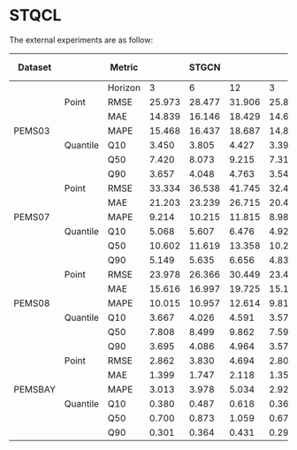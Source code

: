 # STQCL






The external experiments are as follow:

|Dataset||Metric||STGCN|||STGCN+ STQCL|||STAEF|||STAEF+ STQCL||
|-|-|-|-|-|-|-|-|-|-|-|-|-|-|-|
|||Horizon|3|6|12|3|6|12|3|6|12|3|6|12|
||Point|RMSE|25.973|28.477|31.906|25.837|27.948|28.861|23.502|25.803|28.861|23.141|25.511|28.529|
|||MAE|14.839|16.146|18.429|14.623|15.915|18.069|14.327|15.510|17.287|14.028|15.241|16.973|
|PEMS03||MAPE|15.468|16.437|18.687|14.817|15.997|18.436|14.812|15.722|17.105|14.346|15.412|16.975|
||Quantile|Q10|3.450|3.805|4.427|3.393|3.762|4.399|3.443|3.912|4.566|3.381|3.844|4.475|
|||Q50|7.420|8.073|9.215|7.311|7.958|9.035|7.164|7.755|8.644|7.014|7.621|8.486|
|||Q90|3.657|4.048|4.763|3.547|3.918|4.512|3.335|3.661|4.098|3.262|3.582|4.026|
||Point|RMSE|33.334|36.538|41.745|32.400|35.366|40.057|30.984|33.837|37.618|30.349|33.178|36.735|
|||MAE|21.203|23.239|26.715|20.472|22.257|25.377|18.731|20.091|22.199|18.042|19.401|21.271|
|PEMS07||MAPE|9.214|10.215|11.815|8.987|9.695|11.202|8.665|10.638|12.873|8.249|10.086|12.095|
||Quantile|Q10|5.068|5.607|6.476|4.923|5.397|6.194|7.921|8.472|9.513|7.579|8.110|8.951|
|||Q50|10.602|11.619|13.358|10.236|11.129|12.688|9.366|10.046|11.099|9.021|9.701|10.636|
|||Q90|5.149|5.635|6.656|4.838|5.319|6.180|4.365|4.712|5.274|4.179|4.524|5.025|
||Point|RMSE|23.978|26.366|30.449|23.490|25.761|29.197|22.371|24.360|27.025|21.696|23.748|26.193|
|||MAE|15.616|16.997|19.725|15.182|16.457|18.806|13.577|14.415|15.927|12.933|13.864|15.230|
|PEMS08||MAPE|10.015|10.957|12.614|9.810|10.574|12.138|8.665|10.638|12.873|8.249|10.086|12.095|
||Quantile|Q10|3.667|4.026|4.591|3.576|3.894|4.412|3.221|3.465|3.894|3.072|3.368|3.776|
|||Q50|7.808|8.499|9.862|7.591|8.228|9.403|6.788|7.207|7.964|6.467|6.932|7.615|
|||Q90|3.695|4.086|4.964|3.571|3.959|4.706|3.190|3.452|3.907|3.021|3.282|3.661|
||Point|RMSE|2.862|3.830|4.694|2.800|3.749|4.549|2.788|3.652|4.318|2.736|3.595|4.237|
|||MAE|1.399|1.747|2.118|1.359|1.703|2.053|1.324|1.624|1.906|1.293|1.588|1.861|
|PEMSBAY||MAPE|3.013|3.978|5.034|2.922|3.899|4.947|2.839|3.691|4.510|2.756|3.595|4.382|
||Quantile|Q10|0.380|0.487|0.618|0.369|0.475|0.600|0.930|1.113|1.367|0.878|1.045|1.257|
|||Q50|0.700|0.873|1.059|0.679|0.851|1.027|0.662|0.812|0.953|0.647|0.794|0.931|
|||Q90|0.301|0.364|0.431|0.291|0.354|0.418|0.282|0.338|0.391|0.276|0.333|0.386|
